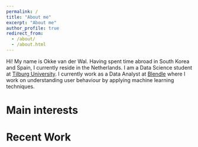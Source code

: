 ```yaml
---
permalink: /
title: "About me"
excerpt: "About me"
author_profile: true
redirect_from:
  - /about/
  - /about.html
---
```


Hi! My name is Okke van der Wal. Having spent time abroad in South Korea and Spain, I currently reside in the Netherlands. I am a Data Science student at [Tilburg University](https://www.tilburguniversity.edu/nl/). I currently work as a Data Analyst at [Blendle](https://blendle.com/home) where I work on understanding user behaviour by applying machine learning techniques.

Main interests
======


Recent Work
======
